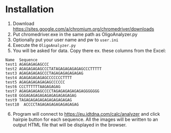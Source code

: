 # Installation
1. Download https://sites.google.com/a/chromium.org/chromedriver/downloads
2. Put chromedriver.exe in the same path as OligoAnalyzer.py
3. Optionally put your user name and pw to `user.ini`
4. Execute the `OligoAnalyzer.py`
5. You will be asked for data. Copy there ex. these columns from the Excel:

```
Name  Sequence
test1 AGAGAGAGAGCCC
test2 AGAGAGAGAGCCCTATAGAGAGAGAGAGCCCTTTTT
test3 AGAGAGAGAGCCCTAGAGAGAGAGAGAG
test4 AGAGAGAGAGAGCCCCCCCTTTT
test5 AGAGAGAGAGAGAGCCCCCC
test6 CCCTTTTTTAAGAGAGAG
test7 AGAGAGAGAGCCCCTAGAGAGAGAGAGAGGGGGGG
test8 GGGAGAGAGAGAGAGAGAGAGAGAG
test9 TAGAGAGAGAGAGAGAGAGAGAG
test10  ACCCCTAGAGAGAGAGAGAGAGAG
```

6. Program will connect to https://eu.idtdna.com/calc/analyzer and click hairpie button for each sequence. All the images will be written to an output HTML file that will be displayed in the browser.
